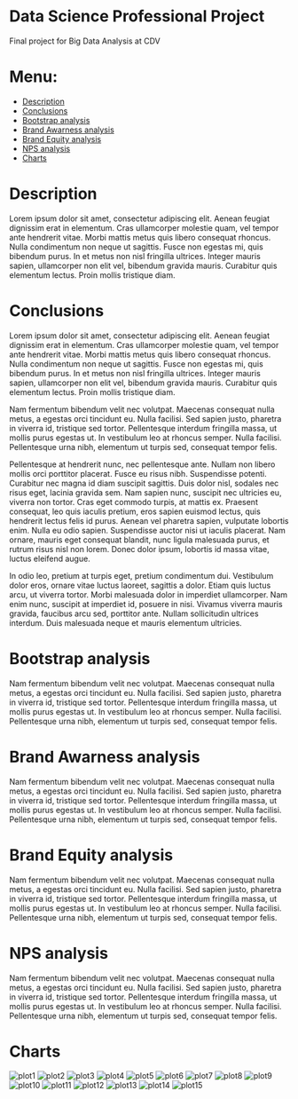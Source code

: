 # Data Science Professional Project
Final project for Big Data Analysis at CDV


# Menu:
* [Description](https://github.com/adrianstodolski/Data_Science_Professional_Project#description)
* [Conclusions](https://github.com/adrianstodolski/Data_Science_Professional_Project#conclusions)
* [Bootstrap analysis](https://github.com/adrianstodolski/Data_Science_Professional_Project#Bootstrap)
* [Brand Awarness analysis](https://github.com/adrianstodolski/Data_Science_Professional_Project#Awarness)
* [Brand Equity analysis](https://github.com/adrianstodolski/Data_Science_Professional_Project#Equity)
* [NPS analysis](https://github.com/adrianstodolski/Data_Science_Professional_Project#NPS)
* [Charts](https://github.com/adrianstodolski/Data_Science_Professional_Project#charts)

# Description
Lorem ipsum dolor sit amet, consectetur adipiscing elit. Aenean feugiat dignissim erat in elementum. Cras ullamcorper molestie quam, vel tempor ante hendrerit vitae. Morbi mattis metus quis libero consequat rhoncus. Nulla condimentum non neque ut sagittis. Fusce non egestas mi, quis bibendum purus. In et metus non nisl fringilla ultrices. Integer mauris sapien, ullamcorper non elit vel, bibendum gravida mauris. Curabitur quis elementum lectus. Proin mollis tristique diam.

# Conclusions
Lorem ipsum dolor sit amet, consectetur adipiscing elit. Aenean feugiat dignissim erat in elementum. Cras ullamcorper molestie quam, vel tempor ante hendrerit vitae. Morbi mattis metus quis libero consequat rhoncus. Nulla condimentum non neque ut sagittis. Fusce non egestas mi, quis bibendum purus. In et metus non nisl fringilla ultrices. Integer mauris sapien, ullamcorper non elit vel, bibendum gravida mauris. Curabitur quis elementum lectus. Proin mollis tristique diam.

Nam fermentum bibendum velit nec volutpat. Maecenas consequat nulla metus, a egestas orci tincidunt eu. Nulla facilisi. Sed sapien justo, pharetra in viverra id, tristique sed tortor. Pellentesque interdum fringilla massa, ut mollis purus egestas ut. In vestibulum leo at rhoncus semper. Nulla facilisi. Pellentesque urna nibh, elementum ut turpis sed, consequat tempor felis.

Pellentesque at hendrerit nunc, nec pellentesque ante. Nullam non libero mollis orci porttitor placerat. Fusce eu risus nibh. Suspendisse potenti. Curabitur nec magna id diam suscipit sagittis. Duis dolor nisl, sodales nec risus eget, lacinia gravida sem. Nam sapien nunc, suscipit nec ultricies eu, viverra non tortor. Cras eget commodo turpis, at mattis ex. Praesent consequat, leo quis iaculis pretium, eros sapien euismod lectus, quis hendrerit lectus felis id purus. Aenean vel pharetra sapien, vulputate lobortis enim. Nulla eu odio sapien. Suspendisse auctor nisi ut iaculis placerat. Nam ornare, mauris eget consequat blandit, nunc ligula malesuada purus, et rutrum risus nisl non lorem. Donec dolor ipsum, lobortis id massa vitae, luctus eleifend augue.

In odio leo, pretium at turpis eget, pretium condimentum dui. Vestibulum dolor eros, ornare vitae luctus laoreet, sagittis a dolor. Etiam quis luctus arcu, ut viverra tortor. Morbi malesuada dolor in imperdiet ullamcorper. Nam enim nunc, suscipit at imperdiet id, posuere in nisi. Vivamus viverra mauris gravida, faucibus arcu sed, porttitor ante. Nullam sollicitudin ultrices interdum. Duis malesuada neque et mauris elementum ultricies.

# Bootstrap analysis
Nam fermentum bibendum velit nec volutpat. Maecenas consequat nulla metus, a egestas orci tincidunt eu. Nulla facilisi. Sed sapien justo, pharetra in viverra id, tristique sed tortor. Pellentesque interdum fringilla massa, ut mollis purus egestas ut. In vestibulum leo at rhoncus semper. Nulla facilisi. Pellentesque urna nibh, elementum ut turpis sed, consequat tempor felis.

# Brand Awarness analysis
Nam fermentum bibendum velit nec volutpat. Maecenas consequat nulla metus, a egestas orci tincidunt eu. Nulla facilisi. Sed sapien justo, pharetra in viverra id, tristique sed tortor. Pellentesque interdum fringilla massa, ut mollis purus egestas ut. In vestibulum leo at rhoncus semper. Nulla facilisi. Pellentesque urna nibh, elementum ut turpis sed, consequat tempor felis.

# Brand Equity analysis
Nam fermentum bibendum velit nec volutpat. Maecenas consequat nulla metus, a egestas orci tincidunt eu. Nulla facilisi. Sed sapien justo, pharetra in viverra id, tristique sed tortor. Pellentesque interdum fringilla massa, ut mollis purus egestas ut. In vestibulum leo at rhoncus semper. Nulla facilisi. Pellentesque urna nibh, elementum ut turpis sed, consequat tempor felis.

# NPS analysis
Nam fermentum bibendum velit nec volutpat. Maecenas consequat nulla metus, a egestas orci tincidunt eu. Nulla facilisi. Sed sapien justo, pharetra in viverra id, tristique sed tortor. Pellentesque interdum fringilla massa, ut mollis purus egestas ut. In vestibulum leo at rhoncus semper. Nulla facilisi. Pellentesque urna nibh, elementum ut turpis sed, consequat tempor felis.

# Charts
![plot1](https://github.com/adrianstodolski/Data_Science_Professional_Project/blob/main/Plots/1_88_L31Qze8nlYp8Cp71SJg.png?raw=true)
![plot2](https://github.com/adrianstodolski/EData_Science_Professional_Project/blob/main/Plots/1_8qrLPtAI9saWAmob-VjOQg.png?raw=true)
![plot3](https://github.com/adrianstodolski/Data_Science_Professional_Project/blob/main/Plots/1_AmgThvZGz6j018YkfNc-kA.png?raw=true)
![plot4](https://github.com/adrianstodolski/EData_Science_Professional_Project/blob/main/Plots/1_HqAVGsvbS0uauLD1DVH81w.png?raw=true)
![plot5](https://github.com/adrianstodolski/Data_Science_Professional_Project/blob/main/Plots/1_RnJnBtrC7xjDeiz3LVWJ0g.png?raw=true)
![plot6](https://github.com/adrianstodolski/Data_Science_Professional_Project/blob/main/Plots/1_T-evvVGwPfKzbXLqQ50eIQ.png?raw=true)
![plot7](https://github.com/adrianstodolski/Data_Science_Professional_Project/blob/main/Plots/1_TzzS9vHTDzuzRxk_iNKGCA.png?raw=true)
![plot8](https://github.com/adrianstodolski/Data_Science_Professional_Project/blob/main/Plots/1_Vl9ewMxUicL6uUtHei7JxQ.png?raw=true)
![plot9](https://github.com/adrianstodolski/Data_Science_Professional_Project/blob/main/Plots/1__eyTgUj0ulLmTPV7fEAd9w.png?raw=true)
![plot10](https://github.com/adrianstodolski/Data_Science_Professional_Project/blob/main/Plots/1_aydII4fQf506tkbZLTStVw.png?raw=true)
![plot11](https://github.com/adrianstodolski/EData_Science_Professional_Project/blob/main/Plots/1_bINvc-6sywnW0vKYAge9bA.png?raw=true)
![plot12](https://github.com/adrianstodolski/Data_Science_Professional_Project/blob/main/Plots/1_88_L31Qze8nlYp8Cp71SJg.png?raw=true)
![plot13](https://github.com/adrianstodolski/EData_Science_Professional_Project/blob/main/Plots/1_i4w8c4S1gf26Z1FtT_d0SQ.png?raw=true)
![plot14](https://github.com/adrianstodolski/Data_Science_Professional_Project/blob/main/Plots/1_jR5wH0X9c799Koo0UzpQ1g.png?raw=true)
![plot15](https://github.com/adrianstodolski/Data_Science_Professional_Project/blob/main/Plots/1_oH9rn21u4SnaQXLoFdyetw.png?raw=true)
